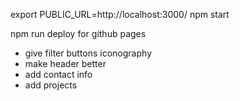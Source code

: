 export PUBLIC_URL=http://localhost:3000/ 
npm start

npm run deploy for github pages



* give filter buttons iconography
* make header better
* add contact info
* add projects